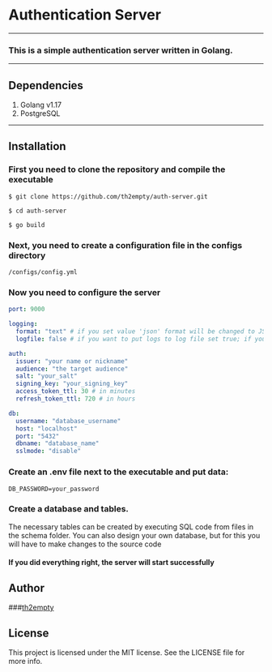 # Authentication Server

___

### This is a simple authentication server written in Golang.

___

## Dependencies

1. Golang v1.17
2. PostgreSQL

___

## Installation

### First you need to clone the repository and compile the executable

```shell
$ git clone https://github.com/th2empty/auth-server.git

$ cd auth-server

$ go build
```

### Next, you need to create a configuration file in the configs directory

```
/configs/config.yml
```

### Now you need to configure the server

```yaml
port: 9000

logging:
  format: "text" # if you set value 'json' format will be changed to JSON, else will be used default format
  logfile: false # if you want to put logs to log file set true; if you set 'false' logs will out in console

auth:
  issuer: "your name or nickname"
  audience: "the target audience"
  salt: "your_salt"
  signing_key: "your_signing_key"
  access_token_ttl: 30 # in minutes
  refresh_token_ttl: 720 # in hours

db:
  username: "database_username"
  host: "localhost"
  port: "5432"
  dbname: "database_name"
  sslmode: "disable"
```

### Create an .env file next to the executable and put data:

```dotenv
DB_PASSWORD=your_password
```

### Create a database and tables. 

The necessary tables can be created by executing SQL code from files in the schema folder. 
You can also design your own database, but for this you will have to make changes to the source code

#### If you did everything right, the server will start successfully

## Author

###[th2empty](https://github.com/th2empty)

## License
This project is licensed under the MIT license. See the LICENSE file for more info.